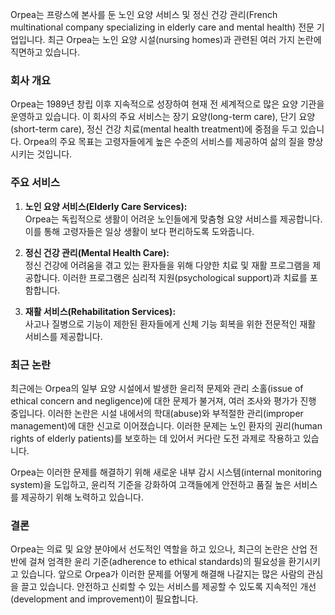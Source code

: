 Orpea는 프랑스에 본사를 둔 노인 요양 서비스 및 정신 건강 관리(French multinational company specializing in elderly care and mental health) 전문 기업입니다. 최근 Orpea는 노인 요양 시설(nursing homes)과 관련된 여러 가지 논란에 직면하고 있습니다.

### 회사 개요

Orpea는 1989년 창립 이후 지속적으로 성장하여 현재 전 세계적으로 많은 요양 기관을 운영하고 있습니다. 이 회사의 주요 서비스는 장기 요양(long-term care), 단기 요양(short-term care), 정신 건강 치료(mental health treatment)에 중점을 두고 있습니다. Orpea의 주요 목표는 고령자들에게 높은 수준의 서비스를 제공하여 삶의 질을 향상시키는 것입니다.

### 주요 서비스

1. **노인 요양 서비스(Elderly Care Services):**  
   Orpea는 독립적으로 생활이 어려운 노인들에게 맞춤형 요양 서비스를 제공합니다. 이를 통해 고령자들은 일상 생활이 보다 편리하도록 도와줍니다.

2. **정신 건강 관리(Mental Health Care):**  
   정신 건강에 어려움을 겪고 있는 환자들을 위해 다양한 치료 및 재활 프로그램을 제공합니다. 이러한 프로그램은 심리적 지원(psychological support)과 치료를 포함합니다.

3. **재활 서비스(Rehabilitation Services):**  
   사고나 질병으로 기능이 제한된 환자들에게 신체 기능 회복을 위한 전문적인 재활 서비스를 제공합니다.

### 최근 논란

최근에는 Orpea의 일부 요양 시설에서 발생한 윤리적 문제와 관리 소홀(issue of ethical concern and negligence)에 대한 문제가 불거져, 여러 조사와 평가가 진행 중입니다. 이러한 논란은 시설 내에서의 학대(abuse)와 부적절한 관리(improper management)에 대한 신고로 이어졌습니다. 이러한 문제는 노인 환자의 권리(human rights of elderly patients)를 보호하는 데 있어서 커다란 도전 과제로 작용하고 있습니다.

Orpea는 이러한 문제를 해결하기 위해 새로운 내부 감시 시스템(internal monitoring system)을 도입하고, 윤리적 기준을 강화하여 고객들에게 안전하고 품질 높은 서비스를 제공하기 위해 노력하고 있습니다.

### 결론

Orpea는 의료 및 요양 분야에서 선도적인 역할을 하고 있으나, 최근의 논란은 산업 전반에 걸쳐 엄격한 윤리 기준(adherence to ethical standards)의 필요성을 환기시키고 있습니다. 앞으로 Orpea가 이러한 문제를 어떻게 해결해 나갈지는 많은 사람의 관심을 끌고 있습니다. 안전하고 신뢰할 수 있는 서비스를 제공할 수 있도록 지속적인 개선(development and improvement)이 필요합니다.